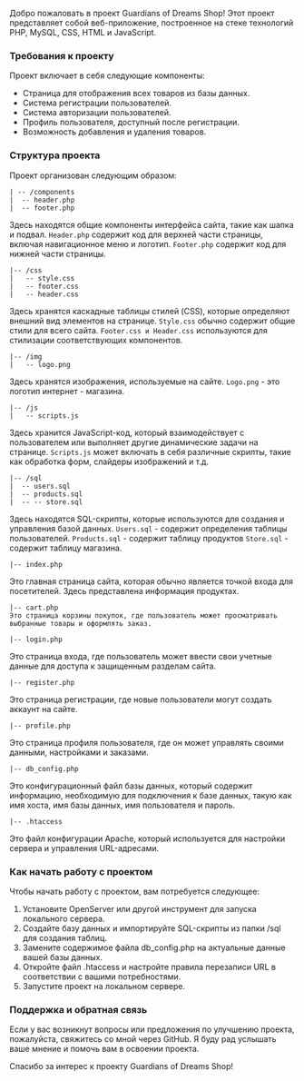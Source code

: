 Добро пожаловать в проект Guardians of Dreams Shop! Этот проект представляет собой веб-приложение, построенное на стеке технологий PHP, MySQL, CSS, HTML и JavaScript.

### Требования к проекту
Проект включает в себя следующие компоненты:

- Страница для отображения всех товаров из базы данных.
- Система регистрации пользователей.
- Система авторизации пользователей.
- Профиль пользователя, доступный после регистрации.
- Возможность добавления и удаления товаров.

### Структура проекта

Проект организован следующим образом:
```
| -- /components
|  -- header.php
|  -- footer.php
```
Здесь находятся общие компоненты интерфейса сайта, такие как шапка и подвал. 
```Header.php``` содержит код для верхней части страницы, включая навигационное меню и логотип. 
```Footer.php``` содержит код для нижней части страницы.

```
|-- /css
|   -- style.css
|   -- footer.css
|   -- header.css
```
Здесь хранятся каскадные таблицы стилей (CSS), которые определяют внешний вид элементов на странице. 
```Style.css``` обычно содержит общие стили для всего сайта. 
```Footer.css и Header.css``` используются для стилизации соответствующих компонентов.

```
|-- /img
|   -- logo.png
```
Здесь хранятся изображения, используемые на сайте. 
```Logo.png``` - это логотип интернет - магазина.

```
|-- /js
|   -- scripts.js
```
Здесь хранится JavaScript-код, который взаимодействует с пользователем или выполняет другие динамические задачи на странице. 
```Scripts.js``` может включать в себя различные скрипты, такие как обработка форм, слайдеры изображений и т.д.

```
|-- /sql
|  -- users.sql
|  -- products.sql
|  -- -- store.sql
```
Здесь находятся SQL-скрипты, которые используются для создания и управления базой данных. 
```Users.sql``` - содержит определения таблицы пользователей. 
```Products.sql``` - содержит таблицу продуктов
```Store.sql``` - содержит таблицу магазина.

```
|-- index.php
```
Это главная страница сайта, которая обычно является точкой входа для посетителей. Здесь представлена информация продуктах.

```
|-- cart.php
Это страница корзины покупок, где пользователь может просматривать выбранные товары и оформлять заказ.
```

```
|-- login.php
```
Это страница входа, где пользователь может ввести свои учетные данные для доступа к защищенным разделам сайта.

```
|-- register.php
```
Это страница регистрации, где новые пользователи могут создать аккаунт на сайте.

```
|-- profile.php
```
Это страница профиля пользователя, где он может управлять своими данными, настройками и заказами.

```
|-- db_config.php
```
Это конфигурационный файл базы данных, который содержит информацию, необходимую для подключения к базе данных, такую как имя хоста, имя базы данных, имя пользователя и пароль.

```
|-- .htaccess
```
Это файл конфигурации Apache, который используется для настройки сервера и управления URL-адресами.


### Как начать работу с проектом

Чтобы начать работу с проектом, вам потребуется следующее:

1. Установите OpenServer или другой инструмент для запуска локального сервера.
1. Создайте базу данных и импортируйте SQL-скрипты из папки /sql для создания таблиц.
2. Замените содержимое файла db_config.php на актуальные данные вашей базы данных.
3. Откройте файл .htaccess и настройте правила перезаписи URL в соответствии с вашими потребностями.
4. Запустите проект на локальном сервере.

### Поддержка и обратная связь

Если у вас возникнут вопросы или предложения по улучшению проекта, пожалуйста, свяжитесь со мной через GitHub. Я буду рад услышать ваше мнение и помочь вам в освоении проекта.

Спасибо за интерес к проекту Guardians of Dreams Shop!